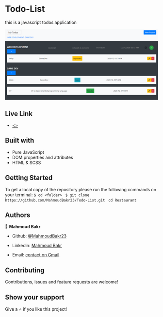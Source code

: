 # Todo-List
this is a javascript todos application

![screenshot](./images/Screenshot.png)

## Live Link

- [<<DEMO>>](https://rawcdn.githack.com/MahmoudBakr23/Todo-List/bebaeca86334f6e84941b2734c394a93166ba48c/dist/index.html)

## Built with

- Pure JavaScript
- DOM properties and attributes
- HTML & SCSS

## Getting Started
To get a local copy of the repository please run the following commands on your terminal:
```$ cd <folder> ```
```$ git clone https://github.com/MahmoudBakr23/Todo-List.git ```
```cd Restaurant ```

## Authors

👤 **Mahmoud Bakr**
- Github: [@MahmoudBakr23](https://github.com/MahmoudBakr23)

- Linkedin: [Mahmoud Bakr](https://www.linkedin.com/in/m-bakr/)

- Email: [contact on Gmail](mbakr6821@gmail.com)

##    Contributing

Contributions, issues and feature requests are welcome!

## Show your support

Give a ⭐️ if you like this project!